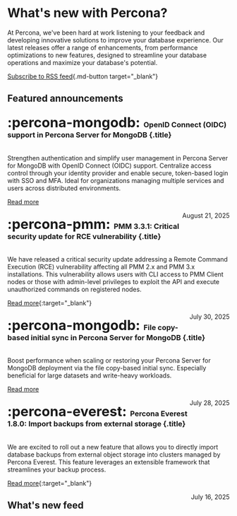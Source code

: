 # What's new with Percona?

At Percona, we've been hard at work listening to your feedback and developing innovative solutions to improve your database experience. Our latest releases offer a range of enhancements, from performance optimizations to new features, designed to streamline your database operations and maximize your database's potential.

[Subscribe to RSS feed](https://docs.percona.com/feed_rss_created.xml){.md-button target="_blank"}

## Featured announcements

<div data-grid markdown>

<div data-banner="mongodb" markdown>

### <span style="font-size:1.875em;margin-right:0.125em">:percona-mongodb:</span> OpenID Connect (OIDC) support in Percona Server for MongoDB {.title}
<br>
Strengthen authentication and simplify user management in Percona Server for MongoDB with OpenID Connect (OIDC) support. Centralize access control through your identity provider and enable secure, token-based login with SSO and MFA. Ideal for organizations managing multiple services and users across distributed environments.

<div class="actions" markdown>

[Read more](../new/posts/MongoDB/oidc-support.md)

<span style="float: right;">August 21, 2025</span>


</div>
</div>


<div data-banner="pmm" markdown>

### <span style="font-size:1.875em;margin-right:0.125em">:percona-pmm:</span>  PMM 3.3.1: Critical security update for RCE vulnerability {.title}
<br>
We have released a critical security update addressing a Remote Command Execution (RCE) vulnerability affecting all PMM 2.x and PMM 3.x installations. This vulnerability allows users with CLI access to PMM Client nodes or those with admin-level privileges to exploit the API and execute unauthorized commands on registered nodes.

<div class="actions" markdown>

[Read more](../new/posts/Percona%20Monitoring%20and%20Management/pmm-3.3.1-release.md){:target="_blank"}

<span style="float: right;">July 30, 2025</span>

</div>
</div>

<div data-banner="mongodb" markdown>

### <span style="font-size:1.875em;margin-right:0.125em">:percona-mongodb:</span> File copy-based initial sync in Percona Server for MongoDB {.title}
<br>
Boost performance when scaling or restoring your Percona Server for MongoDB deployment via the file copy-based initial sync. Especially beneficial for large datasets and write-heavy workloads.

<div class="actions" markdown>

[Read more](../new/posts/MongoDB/file-copy-based-init-sync.md)

<span style="float: right;">July 28, 2025</span>

</div>
</div>

<div data-banner="everest" markdown>

### <span style="font-size:1.875em;margin-right:0.125em">:percona-everest:</span> Percona Everest 1.8.0: Import backups from external storage {.title}
<br>
We are excited to roll out a new feature that allows you to directly import database backups from external object storage into clusters managed by Percona Everest. This feature leverages an extensible framework that streamlines your backup process.

<div class="actions" markdown>

[Read more](../new/posts/Percona%20Everest/data_importers.md){:target="_blank"}

<span style="float: right;">July 16, 2025</span>

</div>
</div>




</div>

## What's new feed